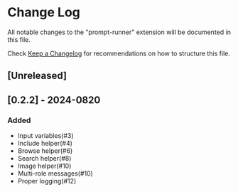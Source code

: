 # Change Log

All notable changes to the "prompt-runner" extension will be documented in this file.

Check [Keep a Changelog](http://keepachangelog.com/) for recommendations on how to structure this file.

## [Unreleased]

## [0.2.2] - 2024-0820

### Added
- Input variables(#3)
- Include helper(#4)
- Browse helper(#6)
- Search helper(#8)
- Image helper(#10)
- Multi-role messages(#10)
- Proper logging(#12)
